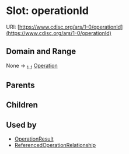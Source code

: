 
# Slot: operationId




URI: [https://www.cdisc.org/ars/1-0/operationId](https://www.cdisc.org/ars/1-0/operationId)


## Domain and Range

None &#8594;  <sub>1..1</sub> [Operation](Operation.md)

## Parents


## Children


## Used by

 * [OperationResult](OperationResult.md)
 * [ReferencedOperationRelationship](ReferencedOperationRelationship.md)
